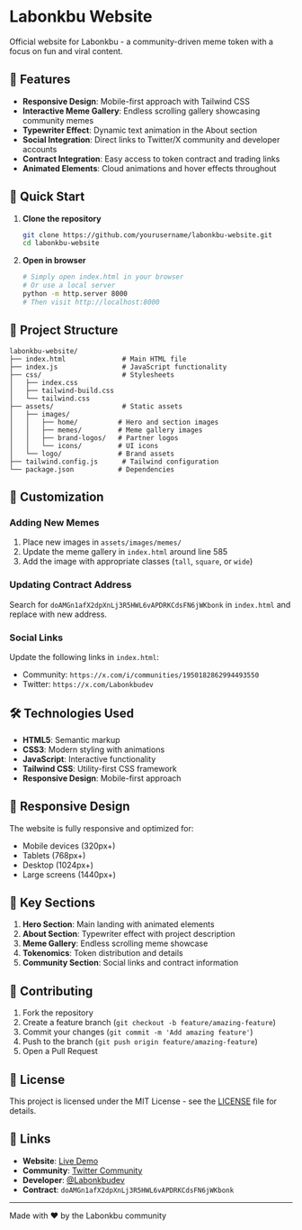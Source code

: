 # Labonkbu Website

Official website for Labonkbu - a community-driven meme token with a focus on fun and viral content.

## 🌟 Features

- **Responsive Design**: Mobile-first approach with Tailwind CSS
- **Interactive Meme Gallery**: Endless scrolling gallery showcasing community memes
- **Typewriter Effect**: Dynamic text animation in the About section
- **Social Integration**: Direct links to Twitter/X community and developer accounts
- **Contract Integration**: Easy access to token contract and trading links
- **Animated Elements**: Cloud animations and hover effects throughout

## 🚀 Quick Start

1. **Clone the repository**
   ```bash
   git clone https://github.com/yourusername/labonkbu-website.git
   cd labonkbu-website
   ```

2. **Open in browser**
   ```bash
   # Simply open index.html in your browser
   # Or use a local server
   python -m http.server 8000
   # Then visit http://localhost:8000
   ```

## 📁 Project Structure

```
labonkbu-website/
├── index.html              # Main HTML file
├── index.js                # JavaScript functionality
├── css/                    # Stylesheets
│   ├── index.css
│   ├── tailwind-build.css
│   └── tailwind.css
├── assets/                 # Static assets
│   ├── images/
│   │   ├── home/          # Hero and section images
│   │   ├── memes/         # Meme gallery images
│   │   ├── brand-logos/   # Partner logos
│   │   └── icons/         # UI icons
│   └── logo/              # Brand assets
├── tailwind.config.js      # Tailwind configuration
└── package.json           # Dependencies
```

## 🎨 Customization

### Adding New Memes
1. Place new images in `assets/images/memes/`
2. Update the meme gallery in `index.html` around line 585
3. Add the image with appropriate classes (`tall`, `square`, or `wide`)

### Updating Contract Address
Search for `doAMGn1afX2dpXnLj3R5HWL6vAPDRKCdsFN6jWKbonk` in `index.html` and replace with new address.

### Social Links
Update the following links in `index.html`:
- Community: `https://x.com/i/communities/1950182862994493550`
- Twitter: `https://x.com/Labonkbudev`

## 🛠️ Technologies Used

- **HTML5**: Semantic markup
- **CSS3**: Modern styling with animations
- **JavaScript**: Interactive functionality
- **Tailwind CSS**: Utility-first CSS framework
- **Responsive Design**: Mobile-first approach

## 📱 Responsive Design

The website is fully responsive and optimized for:
- Mobile devices (320px+)
- Tablets (768px+)
- Desktop (1024px+)
- Large screens (1440px+)

## 🎯 Key Sections

1. **Hero Section**: Main landing with animated elements
2. **About Section**: Typewriter effect with project description
3. **Meme Gallery**: Endless scrolling meme showcase
4. **Tokenomics**: Token distribution and details
5. **Community Section**: Social links and contract information

## 🤝 Contributing

1. Fork the repository
2. Create a feature branch (`git checkout -b feature/amazing-feature`)
3. Commit your changes (`git commit -m 'Add amazing feature'`)
4. Push to the branch (`git push origin feature/amazing-feature`)
5. Open a Pull Request

## 📄 License

This project is licensed under the MIT License - see the [LICENSE](LICENSE) file for details.

## 🔗 Links

- **Website**: [Live Demo](https://your-domain.com)
- **Community**: [Twitter Community](https://x.com/i/communities/1950182862994493550)
- **Developer**: [@Labonkbudev](https://x.com/Labonkbudev)
- **Contract**: `doAMGn1afX2dpXnLj3R5HWL6vAPDRKCdsFN6jWKbonk`

---

Made with ❤️ by the Labonkbu community